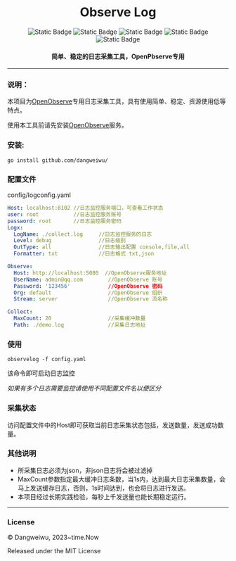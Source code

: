 <h1 align="center">Observe Log</h1>
<p align="center">
<img alt="Static Badge" src="https://img.shields.io/badge/Go- 1.9-blue">
<img alt="Static Badge" src="https://img.shields.io/badge/Gin- 1.8-blue">

<img alt="Static Badge" src="https://img.shields.io/badge/OpenObserve- 0.60 -gren">
<img alt="Static Badge" src="https://img.shields.io/badge/issue- open -gren">
<img alt="Static Badge" src="https://img.shields.io/badge/license- MIT-blue">
<h4 align="center">简单、稳定的日志采集工具，OpenPbserve专用</h4>
</p>

---

### 说明：

本项目为[OpenObserve](https://openobserve.ai/)专用日志采集工具，具有使用简单、稳定、资源使用低等特点。

使用本工具前请先安装[OpenObserve](https://openobserve.ai/)服务。
### 安装:

```go install github.com/dangweiwu/```

### 配置文件
config/logconfig.yaml
``` yaml
Host: localhost:8102 //日志监控服务端口，可查看工作状态
user: root           //日志监控服务账号
password: root       //日志监控服务密码
Logx:
  LogName: ./collect.log     //日志监控服务的日志
  Level: debug               //日志级别
  OutType: all               //日志输出配置 console,file,all
  Formatter: txt             //日志格式 txt,json

Observe:
  Host: http://localhost:5080  //OpenObserve服务地址
  UserName: admin@qq.com        //OpenObserve 账号
  Password: '123456'            //OpenObserve 密码
  Org: default                  //OpenObserve 组织
  Stream: server                //OpenObserve 流名称

Collect:
  MaxCount: 20                  //采集缓冲数量
  Path: ./demo.log              //采集日志地址
```

### 使用
```
observelog -f config.yaml 
```
该命令即可启动日志监控

*如果有多个日志需要监控请使用不同配置文件名以便区分*

### 采集状态

访问配置文件中的Host即可获取当前日志采集状态包括，发送数量，发送成功数量。


### 其他说明

- 所采集日志必须为json，非json日志将会被过滤掉
- MaxCount参数指定最大缓冲日志条数，当1s内，达到最大日志采集数量，会马上发送缓存日志，否则，1s时间达到，也会将日志进行发送。
- 本项目经过长期实践检验，每秒上千发送量也能长期稳定运行。



---
### License
© Dangweiwu, 2023~time.Now

Released under the MIT License
